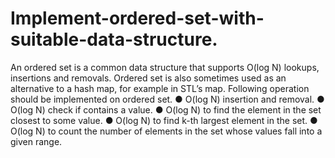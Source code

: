 # Implement-ordered-set-with-suitable-data-structure.

An ordered set is a common data structure that supports O(log N) lookups, insertions
and removals. Ordered set is also sometimes used as an alternative to a hash map, for
example in STL’s map.
Following operation should be implemented on ordered set.
● O(log N) insertion and removal.
● O(log N) check if contains a value.
● O(log N) to find the element in the set closest to some value.
● O(log N) to find k-th largest element in the set.
● O(log N) to count the number of elements in the set whose values fall into a
given range.
